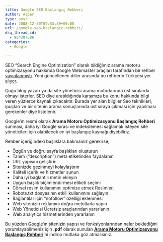 ```yaml
---
title: Google SEO Başlangıç Rehberi
author: Alper
type: post
date: 2008-12-30T09:53:59+00:00
url: /google-seo-baslangic-rehberi/
dsq_thread_id:
  - 954307586
categories:
  - Google

---
```

SEO &#8220;Search Engine Optimization&#8221; olarak bildiğimiz arama motoru optimizasyonu hakkında Google Webmaster araçları tarafından bir rehber <a href="https://googlewebmastercentral.blogspot.com/2008/11/googles-seo-starter-guide.html" target="_blank">yayınlanmıştı</a>. Yeni güncellenen diller arasında bu rehberin Türkçesi yer <a href="https://www.google.com/intl/tr/webmasters/docs/arama-motoru-optimizasyon-baslangic-rehberi.pdf" target="_blank">alıyor</a>. <!--more-->

Çoğu blog yazarı ya da site yöneticisi arama motorlarında üst sıralarda olmayı isterler. SEO diye aratıldığında karşımıza bu konu hakkında bilgi veren yüzlerce kaynak çıkacaktır. Burada yer alan bilgiler Seo teknikleri, ipuçları ve bir sitenin arama sonuçlarında üst sıraya çıkması için yapılması gerekenler diye listelenir.

Google&#8217;ın resmi olarak **Arama Motoru Optimizasyonu Başlangıç Rehberi** sunması, daha iyi Google sırası ve indekslemesi sağlamak isteyen site yöneticileri için olabilecek en iyi başlangıç kaynağı diyebiliriz. 

Rehber içeriğindeki başlıklara bakmamız gerekirse;

  * Özgün ve doğru sayfa başlıkları oluşturun
  * Tanım (&#8220;description&#8221;) meta etiketinden faydalanın
  * URL yapısını geliştirin
  * Sitenizde gezinmeyi kolaylaştırın
  * Kaliteli içerik ve hizmetler sunun
  * Daha iyi bağlantılı metin ekleyin
  * Uygun başlık biçimlendirmesi etiketi seçimi
  * Görsel resim kullanımını optimize etmek Resimler,
  * Robots.txt dosyasının etkili kullanımını sağlayın
  * Bağlantılar için &#8220;nofollow&#8221; özelliği eklenmesi
  * Web sitenizin reklamını doğru metotlarla yapın
  * Web Yöneticisi Ücretsiz araçlarından yararlanın
  * Web analytics hizmetlerinden yararlanın

Bu yüzden [Google][1]&#8216;ın sitenizin yapısı ve fonksiyonlarından neler beklediğini yorumlayabilmeniz için **.pdf** olarak sunulan **[Arama Motoru Optimizasyonu Başlangıç Rehberi][2]**&#8216;ni indirip mutlaka göz atmalısınız.

 [1]: https://www.google.com.tr/
 [2]: https://www.google.com/intl/tr/webmasters/docs/arama-motoru-optimizasyon-baslangic-rehberi.pdf